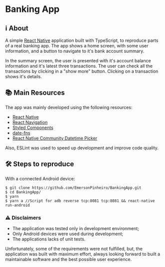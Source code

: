 # Banking App

## :information_source: About

A simple [React Native](https://reactnative.dev/) application built with TypeScript, to reproduce parts of a real banking app.
The app shows a home screen, with some user information, and a button to navigate to it's bank account summary.

In the summary screen, the user is presented with it's account balance information and it's latest three transactions. The user can check all the transactions by clicking in a "show more" button. Clicking on a transaction shows it's details.

## :books: Main Resources

The app was mainly developed using the following resources:

- [React Native](https://reactnative.dev/)
- [React Navigation](https://reactnavigation.org/)
- [Styled Components](https://styled-components.com/)
- [date-fns](https://date-fns.org/)
- [React Native Community Datetime Picker](https://github.com/react-native-datetimepicker/datetimepicker)

Also, ESLint was used to speed up development and improve code quality.

## :hammer_and_wrench: Steps to reproduce

With a connected Android device:

```
$ git clone https://github.com/EmersonPinheiro/BankingApp.git
$ cd BankingApp/
$ yarn
$ yarn a //Script for adb reverse tcp:8081 tcp:8081 && react-native run-android
```

### :warning: Disclaimers

- The application was tested only in development environment;
- Only Android devices were used during development;
- The applications lacks of unit tests.

Unfortunately, some of the requirements were not fulfilled, but, the application was built with maximum effort, always looking forward to built a maintainable software and the best possible user experience.
